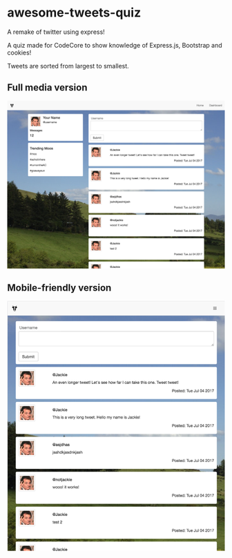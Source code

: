 # awesome-tweets-quiz
A remake of twitter using express!

A quiz made for CodeCore to show knowledge of Express.js, Bootstrap and cookies!

Tweets are sorted from largest to smallest.

## Full media version
![Full screen](https://github.com/jackie-ell/awesome-tweets-quiz/blob/master/public/images/Screen%20Shot%202017-07-04%20at%202.24.41%20PM.png)

## Mobile-friendly version
![Mobile friendly](https://github.com/jackie-ell/awesome-tweets-quiz/blob/master/public/images/Screen%20Shot%202017-07-04%20at%202.25.01%20PM.png)
